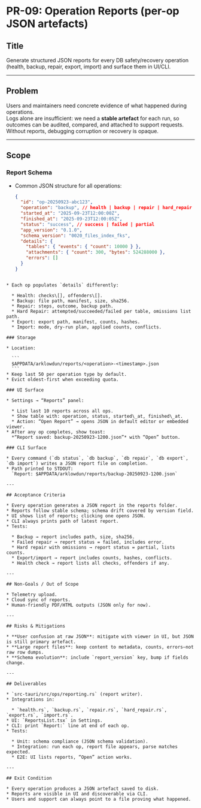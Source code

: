 # PR-09: Operation Reports (per-op JSON artefacts)

## Title
Generate structured JSON reports for every DB safety/recovery operation (health, backup, repair, export, import) and surface them in UI/CLI.

---

## Problem
Users and maintainers need concrete evidence of what happened during operations.  
Logs alone are insufficient: we need a **stable artefact** for each run, so outcomes can be audited, compared, and attached to support requests.  
Without reports, debugging corruption or recovery is opaque.

---

## Scope
### Report Schema
- Common JSON structure for all operations:
  ```json
  {
    "id": "op-20250923-abc123",
    "operation": "backup", // health | backup | repair | hard_repair | export | import
    "started_at": "2025-09-23T12:00:00Z",
    "finished_at": "2025-09-23T12:00:05Z",
    "status": "success", // success | failed | partial
    "app_version": "0.1.0",
    "schema_version": "0020_files_index_fks",
    "details": {
      "tables": { "events": { "count": 10000 } },
      "attachments": { "count": 300, "bytes": 524288000 },
      "errors": []
    }
  }
````

* Each op populates `details` differently:

  * Health: checks\[], offenders\[].
  * Backup: file path, manifest, size, sha256.
  * Repair: steps, outcome, backup path.
  * Hard Repair: attempted/succeeded/failed per table, omissions list path.
  * Export: export path, manifest, counts, hashes.
  * Import: mode, dry-run plan, applied counts, conflicts.

### Storage

* Location:

  ```
  $APPDATA/arklowdun/reports/<operation>-<timestamp>.json
  ```
* Keep last 50 per operation type by default.
* Evict oldest-first when exceeding quota.

### UI Surface

* Settings → “Reports” panel:

  * List last 10 reports across all ops.
  * Show table with: operation, status, started\_at, finished\_at.
  * Action: “Open Report” → opens JSON in default editor or embedded viewer.
* After any op completes, show toast:
  *“Report saved: backup-20250923-1200.json”* with “Open” button.

### CLI Surface

* Every command (`db status`, `db backup`, `db repair`, `db export`, `db import`) writes a JSON report file on completion.
* Path printed to STDOUT:
  `Report: $APPDATA/arklowdun/reports/backup-20250923-1200.json`

---

## Acceptance Criteria

* Every operation generates a JSON report in the reports folder.
* Reports follow stable schema; schema drift covered by version field.
* UI shows list of reports; clicking one opens JSON.
* CLI always prints path of latest report.
* Tests:

  * Backup → report includes path, size, sha256.
  * Failed repair → report status = failed, includes error.
  * Hard repair with omissions → report status = partial, lists counts.
  * Export/import → report includes counts, hashes, conflicts.
  * Health check → report lists all checks, offenders if any.

---

## Non-Goals / Out of Scope

* Telemetry upload.
* Cloud sync of reports.
* Human-friendly PDF/HTML outputs (JSON only for now).

---

## Risks & Mitigations

* **User confusion at raw JSON**: mitigate with viewer in UI, but JSON is still primary artefact.
* **Large report files**: keep content to metadata, counts, errors—not raw row dumps.
* **Schema evolution**: include `report_version` key, bump if fields change.

---

## Deliverables

* `src-tauri/src/ops/reporting.rs` (report writer).
* Integrations in:

  * `health.rs`, `backup.rs`, `repair.rs`, `hard_repair.rs`, `export.rs`, `import.rs`.
* UI: `ReportsList.tsx` in Settings.
* CLI: print `Report:` line at end of each op.
* Tests:

  * Unit: schema compliance (JSON schema validation).
  * Integration: run each op, report file appears, parse matches expected.
  * E2E: UI lists reports, “Open” action works.

---

## Exit Condition

* Every operation produces a JSON artefact saved to disk.
* Reports are visible in UI and discoverable via CLI.
* Users and support can always point to a file proving what happened.
